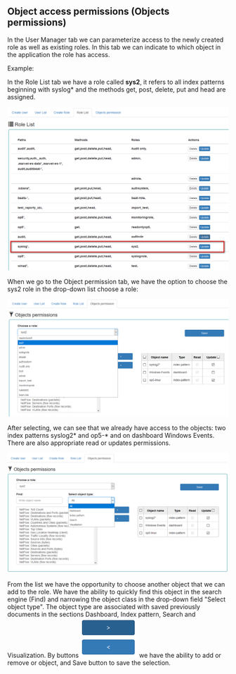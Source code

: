 Object access permissions (Objects permissions)
-----------------------------------------------

In the User Manager tab we can parameterize access to the newly 
created role as well as existing roles. In this tab we can indicate 
to which object in the application the role has access.

Example:

In the Role List tab we have a role called **sys2**, it refers
to all index patterns beginning with syslog\* and the methods get,
post, delete, put and head are assigned.

![](/./media/media/image56_js.png)

When we go to the Object permission tab, we have the option to choose
the sys2 role in the drop-down list choose a role:

![](/./media/media/image57_js.png)

After selecting, we can see that we already have access to the objects:
two index patterns syslog2\* and op5-\* and on dashboard Windows Events. 
There are also appropriate read or updates permissions.

![](/./media/media/image58_js.png)

From the list we have the opportunity to choose another object that we
can add to the role. We have the ability to quickly find this object
in the search engine (Find) and narrowing the object class in
the drop-down field "Select object type". The object type are associated
with saved previously documents in the sections Dashboard, Index pattern, 
Search and Visualization. 
By buttons ![](/./media/media/image59.png) we have the ability to add or remove or
object, and Save button to save the selection.
